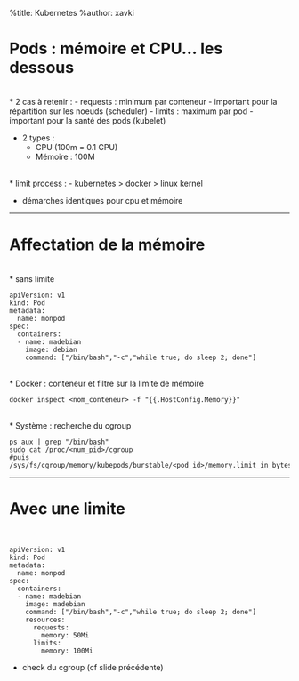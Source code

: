 %title: Kubernetes 
%author: xavki

# Pods : mémoire et CPU... les dessous

<br>
* 2 cas à retenir :
	- requests : minimum par conteneur
		- important pour la répartition sur les noeuds (scheduler)
	- limits : maximum par pod
		- important pour la santé des pods (kubelet)

* 2 types : 
	- CPU (100m = 0.1 CPU)
	- Mémoire : 100M

<br>
* limit process :
	- kubernetes > docker > linux kernel

* démarches identiques pour cpu et mémoire

--------------------------------------------------------------------------


# Affectation de la mémoire


<br>
* sans limite

```
apiVersion: v1
kind: Pod
metadata:
  name: monpod
spec:
  containers:
  - name: madebian
    image: debian
    command: ["/bin/bash","-c","while true; do sleep 2; done"]
```

<br>
* Docker : conteneur et filtre sur la limite de mémoire

```
docker inspect <nom_conteneur> -f "{{.HostConfig.Memory}}"
```

<br>
* Système : recherche du cgroup

```
ps aux | grep "/bin/bash"
sudo cat /proc/<num_pid>/cgroup
#puis
/sys/fs/cgroup/memory/kubepods/burstable/<pod_id>/memory.limit_in_bytes
```

---------------------------------------------------------------------------

# Avec une limite


<br>

```
apiVersion: v1
kind: Pod
metadata:
  name: monpod
spec:
  containers:
  - name: madebian
    image: madebian
    command: ["/bin/bash","-c","while true; do sleep 2; done"]
    resources:
      requests:
        memory: 50Mi
      limits:
        memory: 100Mi
```

* check du cgroup (cf slide précédente)



